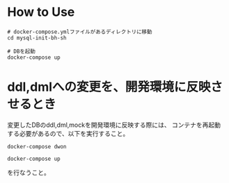 # How to Use

```
# docker-compose.ymlファイルがあるディレクトリに移動
cd mysql-init-bh-sh

# DBを起動
docker-compose up
```

# ddl,dmlへの変更を、開発環境に反映させるとき

変更したDBのddl,dml,mockを開発環境に反映する際には、
コンテナを再起動する必要があるので、以下を実行すること。

```
docker-compose dwon

docker-compose up
```
を行なうこと。